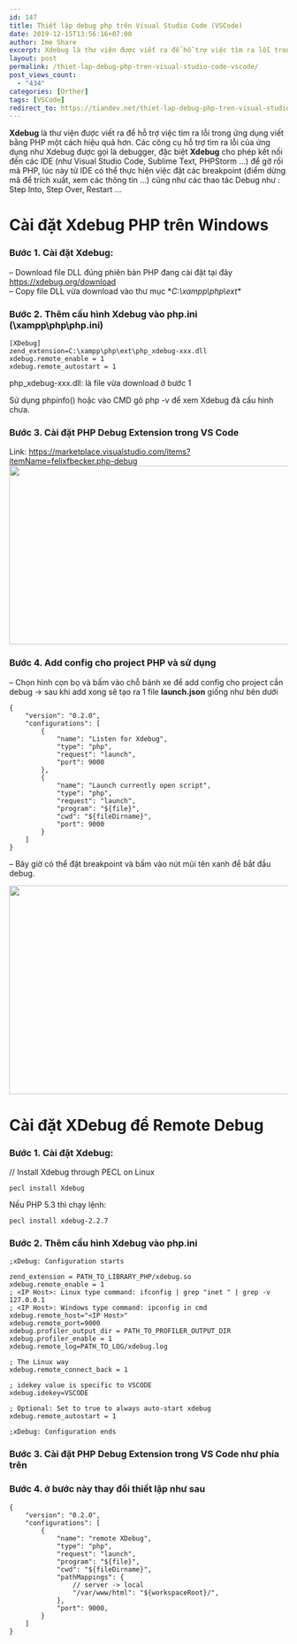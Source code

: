```yaml
---
id: 147
title: Thiết lập debug php trên Visual Studio Code (VSCode)
date: 2019-12-15T13:56:16+07:00
author: Ime Share
excerpt: Xdebug là thư viện được viết ra để hỗ trợ việc tìm ra lỗi trong ứng dụng viết bằng PHP một cách hiệu quả hơn.
layout: post
permalink: /thiet-lap-debug-php-tren-visual-studio-code-vscode/
post_views_count:
  - "434"
categories: [Orther]
tags: [VSCode]
redirect_to: https://tiandev.net/thiet-lap-debug-php-tren-visual-studio-code-vscode/
---
```

**Xdebug** là thư viện được viết ra để hỗ trợ việc tìm ra lỗi trong ứng dụng viết bằng PHP một cách hiệu quả hơn. Các công cụ hỗ trợ tìm ra lỗi của ứng dụng như Xdebug được gọi là debugger, đặc biệt **Xdebug** cho phép kết nối đến các IDE (như Visual Studio Code, Sublime Text, PHPStorm &#8230;) để gỡ rối mã PHP, lúc này từ IDE có thể thực hiện việc đặt các breakpoint (điểm dừng mã để trích xuất, xem các thông tin &#8230;) cũng như các thao tác Debug như : Step Into, Step Over, Restart &#8230;

# Cài đặt Xdebug PHP trên Windows

### **Bước 1.** Cài đặt **Xdebug:**   
&#8211; Download file DLL đúng phiên bản PHP đang cài đặt tại đây <https://xdebug.org/download>  
&#8211; Copy file DLL vừa download vào thư mục **C:\xampp\php\ext\**

### **Bước 2.** Thêm cấu hình Xdebug vào php.ini (\xampp\php\php.ini)

```shell
[XDebug] 
zend_extension=C:\xampp\php\ext\php_xdebug-xxx.dll 
xdebug.remote_enable = 1 
xdebug.remote_autostart = 1
```

php_xdebug-xxx.dll: là file vừa download ở bước 1

Sử dụng phpinfo() hoặc vào CMD gõ php -v để xem Xdebug đã cấu hình chưa.

### **Bước 3.** Cài đặt PHP Debug Extension trong VS Code

Link: <https://marketplace.visualstudio.com/items?itemName=felixfbecker.php-debug>  
[<img class="aligncenter wp-image-653 size-full" src="https://anhkevin.github.io/assets/img/uploads/2019/10/Xdebug.jpg" alt="" width="1070" height="323" srcset="https://anhkevin.github.io/assets/img/uploads/2019/10/Xdebug.jpg 1070w, https://anhkevin.github.io/assets/img/uploads/2019/10/Xdebug-300x91.jpg 300w, https://anhkevin.github.io/assets/img/uploads/2019/10/Xdebug-1024x309.jpg 1024w, https://anhkevin.github.io/assets/img/uploads/2019/10/Xdebug-768x232.jpg 768w, https://anhkevin.github.io/assets/img/uploads/2019/10/Xdebug-150x45.jpg 150w" sizes="(max-width: 1070px) 100vw, 1070px" />](https://anhkevin.github.io/assets/img/uploads/2019/10/Xdebug.jpg)

### **Bước 4.** Add config cho project PHP và sử dụng

&#8211; Chọn hình cọn bọ và bấm vào chỗ bánh xe để add config cho project cần debug -> sau khi add xong sẽ tạo ra 1 file **launch.json** giống như bên dưới

```shell
{
    "version": "0.2.0",
    "configurations": [
        {
            "name": "Listen for Xdebug",
            "type": "php",
            "request": "launch",
            "port": 9000
        },
        {
            "name": "Launch currently open script",
            "type": "php",
            "request": "launch",
            "program": "${file}",
            "cwd": "${fileDirname}",
            "port": 9000
        }
    ]
}
```

&#8211; Bây giờ có thể đặt breakpoint và bấm vào nút mũi tên xanh để bắt đầu debug.

[<img class="wp-image-655 size-full aligncenter" src="https://anhkevin.github.io/assets/img/uploads/2019/10/Xdebug3.jpg" alt="" width="1090" height="377" srcset="https://anhkevin.github.io/assets/img/uploads/2019/10/Xdebug3.jpg 1090w, https://anhkevin.github.io/assets/img/uploads/2019/10/Xdebug3-300x104.jpg 300w, https://anhkevin.github.io/assets/img/uploads/2019/10/Xdebug3-1024x354.jpg 1024w, https://anhkevin.github.io/assets/img/uploads/2019/10/Xdebug3-768x266.jpg 768w, https://anhkevin.github.io/assets/img/uploads/2019/10/Xdebug3-150x52.jpg 150w" sizes="(max-width: 1090px) 100vw, 1090px" />](https://anhkevin.github.io/assets/img/uploads/2019/10/Xdebug3.jpg)

# Cài đặt XDebug để Remote Debug

### **Bước 1.** Cài đặt **Xdebug:**   
// Install Xdebug through PECL on Linux
```shell
pecl install Xdebug
```

Nếu PHP 5.3 thì chạy lệnh:
```shell
pecl install xdebug-2.2.7
```

### **Bước 2.** Thêm cấu hình Xdebug vào php.ini

```shell
;xDebug: Configuration starts

zend_extension = PATH_TO_LIBRARY_PHP/xdebug.so
xdebug.remote_enable = 1
; <IP Host>: Linux type command: ifconfig | grep "inet " | grep -v 127.0.0.1
; <IP Host>: Windows type command: ipconfig in cmd
xdebug.remote_host="<IP Host>"
xdebug.remote_port=9000
xdebug.profiler_output_dir = PATH_TO_PROFILER_OUTPUT_DIR
xdebug.profiler_enable = 1
xdebug.remote_log=PATH_TO_LOG/xdebug.log

; The Linux way
xdebug.remote_connect_back = 1

; idekey value is specific to VSCODE
xdebug.idekey=VSCODE

; Optional: Set to true to always auto-start xdebug
xdebug.remote_autostart = 1

;xDebug: Configuration ends
```

### **Bước 3.** Cài đặt PHP Debug Extension trong VS Code như phía trên

### **Bước 4.** ở bước này thay đổi thiết lập như sau

```shell
{
    "version": "0.2.0",
    "configurations": [
        {
            "name": "remote XDebug",
            "type": "php",
            "request": "launch",
            "program": "${file}",
            "cwd": "${fileDirname}",
            "pathMappings": {
                // server -> local
                "/var/www/html": "${workspaceRoot}/",
            },
            "port": 9000,
        }
    ]
}
```
